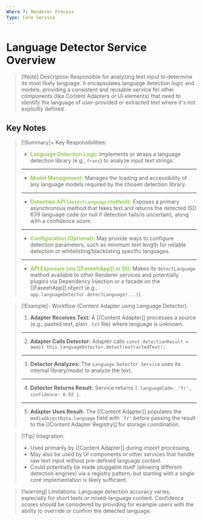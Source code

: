 ```yaml
---
Where ?: Renderer Process
Type: Core Service
---
```

# Language Detector Service Overview

> [!Note] Description
> Responsible for analyzing text input to determine its most likely language. It encapsulates language detection logic and models, providing a consistent and reusable service for other components (like Content Adapters or UI elements) that need to identify the language of user-provided or extracted text where it's not explicitly defined.

## Key Notes

> [!Summary]+ Key Responsibilities:
> - <span style="font-weight:bold; color:rgb(146, 208, 80)">Language Detection Logic:</span>Implements or wraps a language detection library (e.g., `franc`) to analyze input text strings.
> ---
> - <span style="font-weight:bold; color:rgb(146, 208, 80)">Model Management:</span> Manages the loading and accessibility of any language models required by the chosen detection library.
> ---
> - <span style="font-weight:bold; color:rgb(146, 208, 80)">Detection API (`detectLanguage` method):</span> Exposes a primary asynchronous method that takes text and returns the detected ISO 639 language code (or null if detection fails/is uncertain), along with a confidence score.
> ---
> - <span style="font-weight:bold; color:rgb(146, 208, 80)">Configuration (Optional):</span> May provide ways to configure detection parameters, such as minimum text length for reliable detection or whitelisting/blacklisting specific languages.
> ---
> - <span style="font-weight:bold; color:rgb(146, 208, 80)">API Exposure (via [[FaseehApp]]  or DI):</span> Makes its `detectLanguage` method available to other Renderer services and potentially plugins via Dependency Injection or a facade on the [[FaseehApp]] object (e.g., `app.languageDetector.detectLanguage(...)`).

> [!Example]- Workflow (Content Adapter using Language Detector):
> 1.  **Adapter Receives Text:** A [[Content Adapter]] processes a source (e.g., pasted text, plain `.txt` file) where language is unknown.
> ---
> 2.  **Adapter Calls Detector:** Adapter calls 
>    `const detectionResult = await this.languageDetector.detect(extractedText);`
> ---
> 3.  **Detector Analyzes:** The `Language Detector Service` uses its internal library/model to analyze the text.
> ---
> 4.  **Detector Returns Result:** Service returns `{ languageCode: 'fr', confidence: 0.92 }`.
> ---
> 5.  **Adapter Uses Result:** The [[Content Adapter]] populates the `mediaObjectData.language` field with `'fr'` before passing the result to the [[Content Adapter Registry]] for storage coordination.

> [!Tip] Integration:
> - Used primarily by [[Content Adapter]] during import processing.
> - May also be used by UI components or other services that handle raw text input without pre-defined language context.
> - Could potentially be made pluggable itself (allowing different detection engines) via a registry pattern, but starting with a single core implementation is likely sufficient.

> [!warning] Limitations:
> Language detection accuracy varies, especially for short texts or mixed-language content. Confidence scores should be considered by providing for example users with the ability to override or confirm the detected language.
